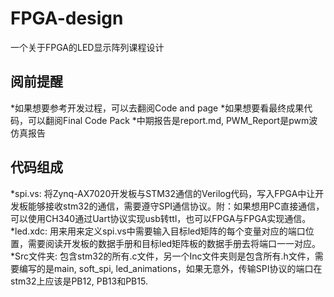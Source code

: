 # FPGA-design
一个关于FPGA的LED显示阵列课程设计

## 阅前提醒
*如果想要参考开发过程，可以去翻阅Code and page
*如果想要看最终成果代码，可以翻阅Final Code Pack
*中期报告是report.md, PWM_Report是pwm波仿真报告

## 代码组成
*spi.vs: 将Zynq-AX7020开发板与STM32通信的Verilog代码，写入FPGA中让开发板能够接收stm32的通信，需要遵守SPI通信协议。附：如果想用PC直接通信，可以使用CH340通过Uart协议实现usb转ttl，也可以FPGA与FPGA实现通信。
*led.xdc: 用来用来定义spi.vs中需要输入目标led矩阵的每个变量对应的端口位置，需要阅读开发板的数据手册和目标led矩阵板的数据手册去将端口一一对应。
*Src文件夹: 包含stm32的所有.c文件，另一个Inc文件夹则是包含所有.h文件，需要编写的是main, soft_spi, led_animations，如果无意外，传输SPI协议的端口在stm32上应该是PB12, PB13和PB15.

